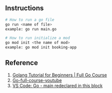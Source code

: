 ## Instructions
```bash
# How to run a go file
go run <name of file>
example: go run main.go

# How to run initialize a mod
go mod init <the name of mod>
example: go mod init booking-app
```

## Reference
1. [Golang Tutorial for Beginners | Full Go Course](https://www.youtube.com/watch?v=yyUHQIec83I)
2. [Go-full-course-youtube](https://gitlab.com/nanuchi/go-full-course-youtube/-/tree/master/chapters?ref_type=heads)
3. [VS Code: Go - main redeclared in this block](https://stackoverflow.com/questions/66970531/vs-code-go-main-redeclared-in-this-block)